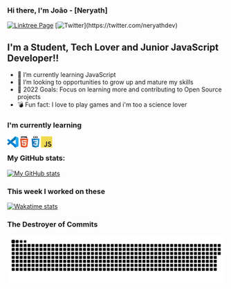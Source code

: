 ### Hi there, I'm João - [Neryath] 

[![Linktree Page](https://img.shields.io/badge/neryath-linktree-brightgreen)](https://linktr.ee/neryathdev)
[![Twitter](https://img.shields.io/twitter/follow/neryathdev?style=social_)](https://twitter.com/neryathdev)

## I'm a Student, Tech Lover and Junior JavaScript Developer!!

- 👾 I’m currently learning JavaScript
- 👻 I’m looking to opportunities to grow up and mature my skills
- 🤖 2022 Goals: Focus on learning more and contributing to Open Source projects
- 💣 Fun fact: I love to play games and i'm too a science lover

### I'm currently learning

<img align="left" alt="Visual Studio Code" width="26px" src="https://raw.githubusercontent.com/github/explore/80688e429a7d4ef2fca1e82350fe8e3517d3494d/topics/visual-studio-code/visual-studio-code.png" />
<img align="left" alt="HTML5" width="26px" src="https://raw.githubusercontent.com/github/explore/80688e429a7d4ef2fca1e82350fe8e3517d3494d/topics/html/html.png" />
<img align="left" alt="CSS3" width="26px" src="https://raw.githubusercontent.com/github/explore/80688e429a7d4ef2fca1e82350fe8e3517d3494d/topics/css/css.png" />
<img align="left" alt="JavaScript" width="26px" src="https://raw.githubusercontent.com/github/explore/80688e429a7d4ef2fca1e82350fe8e3517d3494d/topics/javascript/javascript.png" />

<br>

### My GitHub stats:

[![My GitHub stats](https://github-readme-stats.vercel.app/api?username=neryath&show_icons=true&theme=tokyonight)](https://github.com/anuraghazra/github-readme-stats)

### This week I worked on these
[![Wakatime stats](https://github-readme-stats.vercel.app/api/wakatime?username=neryath&show_icons=true&theme=tokyonight)](https://github.com/anuraghazra/github-readme-stats)

### The Destroyer of Commits

![Snake animation](https://github.com/neryath/neryath/blob/output/github-contribution-grid-snake.svg)  
